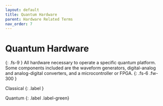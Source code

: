 ```yaml
---
layout: default
title: Quantum Hardware
parent: Hardware Related Terms
nav_order: 7
---
```


# Quantum Hardware
{: .fs-9 }
All hardware necessary to operate a specific quantum platform. Some components included are the waveform generators, digital-analog and analog-digital converters, and a microcontroller or FPGA.
{: .fs-6 .fw-300 }

Classical
{: .label }

Quantum
{: .label .label-green}
<!-- 
## Full Definition


## Examples -->

<!-- ## Synonyms

-  -->

<!-- ## Related Terms

-->
<!-- ## Sources -->
